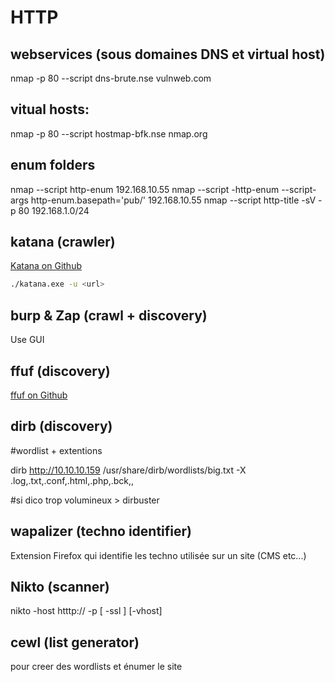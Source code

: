 # HTTP
## webservices (sous domaines DNS et virtual host)

nmap -p 80 --script dns-brute.nse vulnweb.com 

## vitual hosts:

nmap -p 80 --script hostmap-bfk.nse nmap.org 

## enum folders

nmap --script http-enum 192.168.10.55
nmap --script -http-enum --script-args http-enum.basepath='pub/' 192.168.10.55
nmap --script http-title -sV -p 80 192.168.1.0/24

## katana (crawler)

[Katana on Github](https://github.com/projectdiscovery/katana)

```sh
./katana.exe -u <url>
```

## burp & Zap (crawl + discovery)

Use GUI

## ffuf (discovery)

[ffuf on Github](https://github.com/ffuf/ffuf)

## dirb (discovery)

#wordlist + extentions

dirb http://10.10.10.159 /usr/share/dirb/wordlists/big.txt -X .log,.txt,.conf,.html,.php,.bck,,

#si dico trop volumineux > dirbuster

## wapalizer (techno identifier)

Extension Firefox qui identifie les techno utilisée sur un site (CMS etc...)

## Nikto (scanner)

nikto -host htttp://<victim> -p <port> [ -ssl ] [-vhost]

## cewl (list generator)

pour creer des wordlists et énumer le site